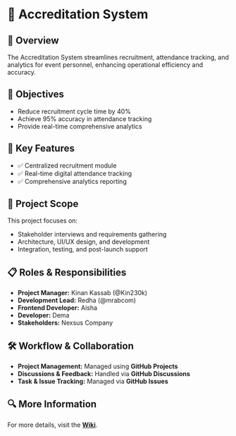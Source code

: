 # 📌 Accreditation System

## 📖 Overview
The Accreditation System streamlines recruitment, attendance tracking, and analytics for event personnel, enhancing operational efficiency and accuracy.

## 🎯 Objectives
- Reduce recruitment cycle time by 40%
- Achieve 95% accuracy in attendance tracking
- Provide real-time comprehensive analytics

## 📌 Key Features
- ✅ Centralized recruitment module
- ✅ Real-time digital attendance tracking
- ✅ Comprehensive analytics reporting

## 🔗 Project Scope
This project focuses on:
- Stakeholder interviews and requirements gathering
- Architecture, UI/UX design, and development
- Integration, testing, and post-launch support

## 📋 Roles & Responsibilities
- **Project Manager:** Kinan Kassab (@Kin230k)
- **Development Lead:** Redha (@mrabcom)
- **Frontend Developer:** Aisha
- **Developer:** Dema
- **Stakeholders:** Nexsus Company

## 🛠 Workflow & Collaboration
- **Project Management:** Managed using **GitHub Projects**
- **Discussions & Feedback:** Handled via **GitHub Discussions**
- **Task & Issue Tracking:** Managed via **GitHub Issues**

## 🔍 More Information
For more details, visit the **[Wiki](https://github.com/Kin230k/Accreditation-System/wiki/home)**.
